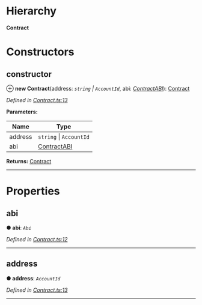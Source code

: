 

# Hierarchy

**Contract**

# Constructors

<a id="constructor"></a>

##  constructor

⊕ **new Contract**(address: *`string` \| `AccountId`*, abi: *[ContractABI](../modules/_types_.md#contractabi)*): [Contract](_contract_.contract.md)

*Defined in [Contract.ts:13](https://github.com/polkadot-js/api/blob/4cba24c/packages/api-contract/src/Contract.ts#L13)*

**Parameters:**

| Name | Type |
| ------ | ------ |
| address | `string` \| `AccountId` |
| abi | [ContractABI](../modules/_types_.md#contractabi) |

**Returns:** [Contract](_contract_.contract.md)

___

# Properties

<a id="abi"></a>

##  abi

**● abi**: *`Abi`*

*Defined in [Contract.ts:12](https://github.com/polkadot-js/api/blob/4cba24c/packages/api-contract/src/Contract.ts#L12)*

___
<a id="address"></a>

##  address

**● address**: *`AccountId`*

*Defined in [Contract.ts:13](https://github.com/polkadot-js/api/blob/4cba24c/packages/api-contract/src/Contract.ts#L13)*

___

